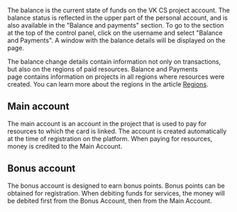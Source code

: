 The balance is the current state of funds on the VK CS project account. The balance status is reflected in the upper part of the personal account, and is also available in the "Balance and payments" section. To go to the section at the top of the control panel, click on the username and select "Balance and Payments". A window with the balance details will be displayed on the page.

The balance change details contain information not only on transactions, but also on the regions of paid resources. Balance and Payments page contains information on projects in all regions where resources were created. You can learn more about the regions in the article [Regions](https://mcs.mail.ru/docs/additionals/start/user-account/regions ).

## Main account
The main account is an account in the project that is used to pay for resources to which the card is linked. The account is created automatically at the time of registration on the platform. When paying for resources, money is credited to the Main Account.
 
## Bonus account
The bonus account is designed to earn bonus points. Bonus points can be obtained for registration. When debiting funds for services, the money will be debited first from the Bonus Account, then from the Main Account.